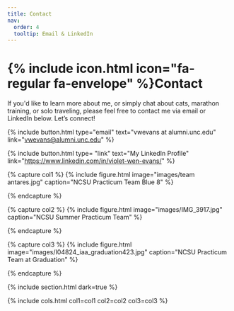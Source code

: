 ```yaml
---
title: Contact
nav:
  order: 4
  tooltip: Email & LinkedIn
---
```


# {% include icon.html icon="fa-regular fa-envelope" %}Contact

If you'd like to learn more about me, or simply chat about cats, marathon training, or solo traveling, please feel free to contact me via email or LinkedIn below. Let’s connect!

{%
  include button.html
  type="email"
  text="vwevans at alumni.unc.edu"
  link="vwevans@alumni.unc.edu"
%}

{%
  include button.html
  type= "link"
  text="My LinkedIn Profile"
  link="https://www.linkedin.com/in/violet-wen-evans/"
%}

{% capture col1 %}
{%
  include figure.html
  image="images/team antares.jpg"
  caption="NCSU Practicum Team Blue 8"
%}
<style>
  img {
    max-width: 250px;
    max-height: 300px;
  }
</style>
{% endcapture %}

{% capture col2 %}
{% 
  include figure.html image="images/IMG_3917.jpg"
  caption="NCSU Summer Practicum Team"
%}
<style>
  img {
    max-width: 250px;
    max-height: 300px;
  }
</style>
{% endcapture %}

{% capture col3 %}
{% 
  include figure.html image="images/I04824_iaa_graduation423.jpg"
  caption="NCSU Practicum Team at Graduation"
%}
<style>
  img {
    max-width: 250px;
    max-height: 300px;
  }
</style>
{% endcapture %}

{% include section.html dark=true %}

{% include cols.html col1=col1 col2=col2 col3=col3 %}
